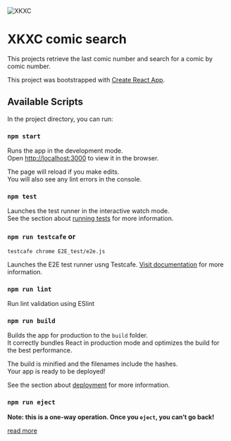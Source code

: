![XKXC](https://xkcd.com/s/0b7742.png)

# XKXC comic search

This projects retrieve the last comic number and search for a comic by comic number.

This project was bootstrapped with [Create React App](https://github.com/facebook/create-react-app).

## Available Scripts

In the project directory, you can run:

### `npm start`

Runs the app in the development mode.<br />
Open [http://localhost:3000](http://localhost:3000) to view it in the browser.

The page will reload if you make edits.<br />
You will also see any lint errors in the console.

### `npm test`

Launches the test runner in the interactive watch mode.<br />
See the section about [running tests](https://facebook.github.io/create-react-app/docs/running-tests) for more information.

### `npm run testcafe` or 
`testcafe chrome E2E_test/e2e.js`

Launches the E2E test runner usng Testcafe.
[Visit documentation](https://devexpress.github.io/testcafe/documentation/getting-started/) for more information.

### `npm run lint`
Run lint validation using ESlint 

### `npm run build`

Builds the app for production to the `build` folder.<br />
It correctly bundles React in production mode and optimizes the build for the best performance.

The build is minified and the filenames include the hashes.<br />
Your app is ready to be deployed!

See the section about [deployment](https://facebook.github.io/create-react-app/docs/deployment) for more information.

### `npm run eject`

**Note: this is a one-way operation. Once you `eject`, you can’t go back!**

[read more](https://create-react-app.dev/docs/available-scripts/#npm-run-eject)



